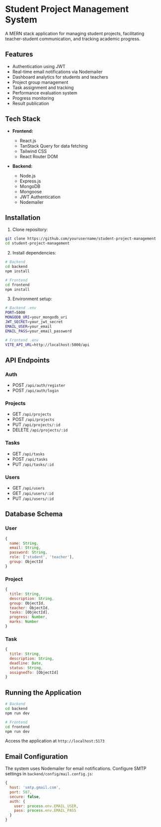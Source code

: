 # Student Project Management System

A MERN stack application for managing student projects, facilitating teacher-student communication, and tracking academic progress.

## Features

- Authentication using JWT
- Real-time email notifications via Nodemailer
- Dashboard analytics for students and teachers
- Project group management
- Task assignment and tracking
- Performance evaluation system
- Progress monitoring
- Result publication

## Tech Stack

- **Frontend:**
  - React.js
  - TanStack Query for data fetching
  - Tailwind CSS
  - React Router DOM

- **Backend:**
  - Node.js
  - Express.js
  - MongoDB
  - Mongoose
  - JWT Authentication
  - Nodemailer

## Installation

1. Clone repository:
```bash
git clone https://github.com/yourusername/student-project-management
cd student-project-management
```

2. Install dependencies:
```bash
# Backend
cd backend
npm install

# Frontend
cd frontend
npm install
```

3. Environment setup:
```bash
# Backend .env
PORT=5000
MONGODB_URI=your_mongodb_uri
JWT_SECRET=your_jwt_secret
EMAIL_USER=your_email
EMAIL_PASS=your_email_password

# Frontend .env
VITE_API_URL=http://localhost:5000/api
```

## API Endpoints

### Auth
- POST `/api/auth/register`
- POST `/api/auth/login`

### Projects
- GET `/api/projects`
- POST `/api/projects`
- PUT `/api/projects/:id`
- DELETE `/api/projects/:id`

### Tasks
- GET `/api/tasks`
- POST `/api/tasks`
- PUT `/api/tasks/:id`

### Users
- GET `/api/users`
- GET `/api/users/:id`
- PUT `/api/users/:id`

## Database Schema

### User
```javascript
{
  name: String,
  email: String,
  password: String,
  role: ['student', 'teacher'],
  group: ObjectId
}
```

### Project
```javascript
{
  title: String,
  description: String,
  group: ObjectId,
  teacher: ObjectId,
  tasks: [ObjectId],
  progress: Number,
  marks: Number
}
```

### Task
```javascript
{
  title: String,
  description: String,
  deadline: Date,
  status: String,
  assignedTo: [ObjectId]
}
```

## Running the Application

```bash
# Backend
cd backend
npm run dev

# Frontend
cd frontend
npm run dev
```

Access the application at `http://localhost:5173`

## Email Configuration

The system uses Nodemailer for email notifications. Configure SMTP settings in `backend/config/mail.config.js`:

```javascript
{
  host: 'smtp.gmail.com',
  port: 587,
  secure: false,
  auth: {
    user: process.env.EMAIL_USER,
    pass: process.env.EMAIL_PASS
  }
}
```